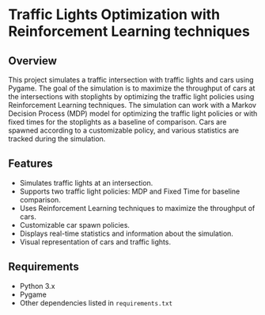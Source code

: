 # Traffic Lights Optimization with Reinforcement Learning techniques

## Overview
This project simulates a traffic intersection with traffic lights and cars using Pygame. The goal of the simulation is to maximize the throughput of cars at the intersections with stoplights by optimizing the traffic light policies using Reinforcement Learning techniques. The simulation can work with a Markov Decision Process (MDP) model for optimizing the traffic light policies or with fixed times for the stoplights as a baseline of comparison. Cars are spawned according to a customizable policy, and various statistics are tracked during the simulation.

## Features
- Simulates traffic lights at an intersection.
- Supports two traffic light policies: MDP and Fixed Time for baseline comparison.
- Uses Reinforcement Learning techniques to maximize the throughput of cars.
- Customizable car spawn policies.
- Displays real-time statistics and information about the simulation.
- Visual representation of cars and traffic lights.

## Requirements

- Python 3.x
- Pygame
- Other dependencies listed in `requirements.txt`


